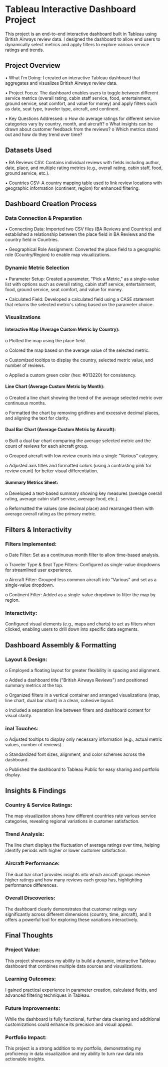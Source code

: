 # Tableau Interactive Dashboard Project

This project is an end-to-end interactive dashboard built in Tableau using British Airways review data. I designed the dashboard to allow end users to dynamically select metrics and apply filters to explore various service ratings and trends.

## Project Overview

•	What I’m Doing:
I created an interactive Tableau dashboard that aggregates and visualizes British Airways review data.

•	Project Focus:
The dashboard enables users to toggle between different service metrics (overall rating, cabin staff service, food, entertainment, ground service, seat comfort, and value for money) and apply filters such as date, seat type, traveler type, aircraft, and continent.

•	Key Questions Addressed: 
o	How do average ratings for different service categories vary by country, month, and aircraft?
o	What insights can be drawn about customer feedback from the reviews?
o	Which metrics stand out and how do they trend over time?

## Datasets Used

•	BA Reviews CSV:
Contains individual reviews with fields including author, date, place, and multiple rating metrics (e.g., overall rating, cabin staff, food, ground service, etc.).

•	Countries CSV:
A country mapping table used to link review locations with geographic information (continent, region) for enhanced filtering.


## Dashboard Creation Process

### Data Connection & Preparation
•	Connecting Data:
Imported two CSV files (BA Reviews and Countries) and established a relationship between the place field in BA Reviews and the country field in Countries.

•	Geographical Role Assignment:
Converted the place field to a geographic role (Country/Region) to enable map visualizations.

### Dynamic Metric Selection
•	Parameter Setup:
Created a parameter, "Pick a Metric," as a single-value list with options such as overall rating, cabin staff service, entertainment, food, ground service, seat comfort, and value for money.

•	Calculated Field:
Developed a calculated field using a CASE statement that returns the selected metric's rating based on the parameter choice.

### Visualizations
#### Interactive Map (Average Custom Metric by Country): 
o	Plotted the map using the place field.

o	Colored the map based on the average value of the selected metric.

o	Customized tooltips to display the country, selected metric value, and number of reviews.

o	Applied a custom green color (hex: #013220) for consistency.

#### Line Chart (Average Custom Metric by Month): 
o	Created a line chart showing the trend of the average selected metric over continuous months.

o	Formatted the chart by removing gridlines and excessive decimal places, and aligning the text for clarity.

#### Dual Bar Chart (Average Custom Metric by Aircraft): 
o	Built a dual bar chart comparing the average selected metric and the count of reviews for each aircraft group.

o	Grouped aircraft with low review counts into a single “Various” category.

o	Adjusted axis titles and formatted colors (using a contrasting pink for review count) for better visual differentiation.

#### Summary Metrics Sheet: 
o	Developed a text-based summary showing key measures (average overall rating, average cabin staff service, average food, etc.).

o	Reformatted the values (one decimal place) and rearranged them with average overall rating as the primary metric.

## Filters & Interactivity
### Filters Implemented: 
o	Date Filter: Set as a continuous month filter to allow time-based analysis.

o	Traveler Type & Seat Type Filters: Configured as single-value dropdowns for streamlined user experience.

o	Aircraft Filter: Grouped less common aircraft into “Various” and set as a single-value dropdown.

o	Continent Filter: Added as a single-value dropdown to filter the map by region.

### Interactivity:
Configured visual elements (e.g., maps and charts) to act as filters when clicked, enabling users to drill down into specific data segments.

## Dashboard Assembly & Formatting
### Layout & Design: 
o	Employed a floating layout for greater flexibility in spacing and alignment.

o	Added a dashboard title ("British Airways Reviews") and positioned summary metrics at the top.

o	Organized filters in a vertical container and arranged visualizations (map, line chart, dual bar chart) in a clean, cohesive layout.

o	Included a separation line between filters and dashboard content for visual clarity.

### inal Touches: 
o	Adjusted tooltips to display only necessary information (e.g., actual metric values, number of reviews).

o	Standardized font sizes, alignment, and color schemes across the dashboard.

o	Published the dashboard to Tableau Public for easy sharing and portfolio display.

## Insights & Findings
### Country & Service Ratings:
The map visualization shows how different countries rate various service categories, revealing regional variations in customer satisfaction.
### Trend Analysis:
The line chart displays the fluctuation of average ratings over time, helping identify periods with higher or lower customer satisfaction.
### Aircraft Performance:
The dual bar chart provides insights into which aircraft groups receive higher ratings and how many reviews each group has, highlighting performance differences.
### Overall Discoveries:
The dashboard clearly demonstrates that customer ratings vary significantly across different dimensions (country, time, aircraft), and it offers a powerful tool for exploring these variations interactively.

## Final Thoughts
### Project Value:
This project showcases my ability to build a dynamic, interactive Tableau dashboard that combines multiple data sources and visualizations.
### Learning Outcomes:
I gained practical experience in parameter creation, calculated fields, and advanced filtering techniques in Tableau.
### Future Improvements:
While the dashboard is fully functional, further data cleaning and additional customizations could enhance its precision and visual appeal.
### Portfolio Impact:
This project is a strong addition to my portfolio, demonstrating my proficiency in data visualization and my ability to turn raw data into actionable insights.


